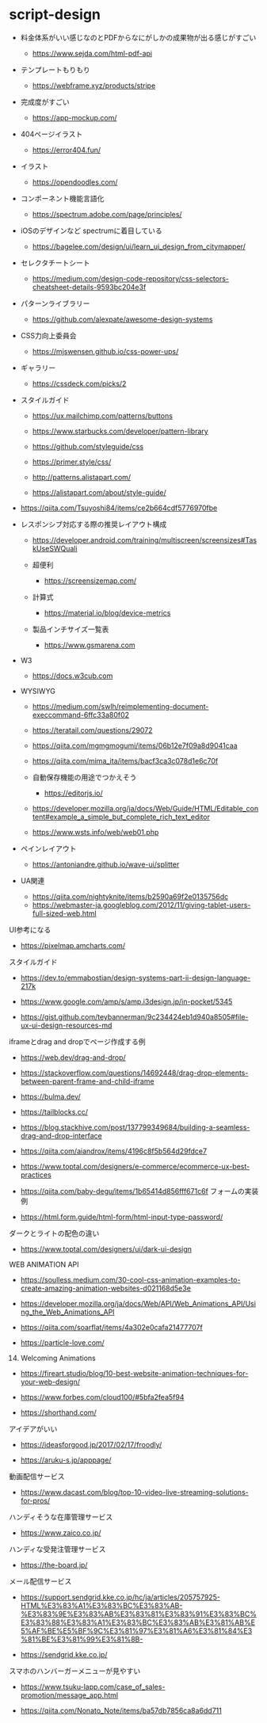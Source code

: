 # script-design

- 料金体系がいい感じなのとPDFからなにがしかの成果物が出る感じがすごい
  - https://www.sejda.com/html-pdf-api

- テンプレートもりもり
  - https://webframe.xyz/products/stripe

- 完成度がすごい
  - https://app-mockup.com/

- 404ページイラスト
  - https://error404.fun/

- イラスト
  - https://opendoodles.com/

- コンポーネント機能言語化
  - https://spectrum.adobe.com/page/principles/

- iOSのデザインなど spectrumに着目している
  - https://bagelee.com/design/ui/learn_ui_design_from_citymapper/

- セレクタチートシート
  - https://medium.com/design-code-repository/css-selectors-cheatsheet-details-9593bc204e3f

- パターンライブラリー
  - https://github.com/alexpate/awesome-design-systems

- CSS力向上委員会
  - https://mjswensen.github.io/css-power-ups/

- ギャラリー
  - https://cssdeck.com/picks/2

- スタイルガイド
  - https://ux.mailchimp.com/patterns/buttons

  - https://www.starbucks.com/developer/pattern-library

  - https://github.com/styleguide/css

  - https://primer.style/css/

  - http://patterns.alistapart.com/

  - https://alistapart.com/about/style-guide/

- https://qiita.com/Tsuyoshi84/items/ce2b664cdf5776970fbe

- レスポンシブ対応する際の推奨レイアウト構成
  - https://developer.android.com/training/multiscreen/screensizes#TaskUseSWQuali

  - 超便利
    - https://screensizemap.com/

  - 計算式
    - https://material.io/blog/device-metrics
  
  - 製品インチサイズ一覧表
    - https://www.gsmarena.com


- W3
  - https://docs.w3cub.com

- WYSIWYG
  - https://medium.com/swlh/reimplementing-document-execcommand-6ffc33a80f02
  - https://teratail.com/questions/29072
  - https://qiita.com/mgmgmogumi/items/06b12e7f09a8d9041caa
  - https://qiita.com/mima_ita/items/bacf3ca3c078d1e6c70f
  - 自動保存機能の用途でつかえそう
    - https://editorjs.io/
  - https://developer.mozilla.org/ja/docs/Web/Guide/HTML/Editable_content#example_a_simple_but_complete_rich_text_editor

  - https://www.wsts.info/web/web01.php

- ペインレイアウト
  - https://antoniandre.github.io/wave-ui/splitter

- UA関連
  - https://qiita.com/nightyknite/items/b2590a69f2e0135756dc
  - https://webmaster-ja.googleblog.com/2012/11/giving-tablet-users-full-sized-web.html

UI参考になる
- https://pixelmap.amcharts.com/


スタイルガイド

- https://dev.to/emmabostian/design-systems-part-ii-design-language-217k

- https://www.google.com/amp/s/amp.i3design.jp/in-pocket/5345

- https://gist.github.com/teybannerman/9c234424eb1d940a8505#file-ux-ui-design-resources-md

iframeとdrag and dropでページ作成する例
- https://web.dev/drag-and-drop/
- https://stackoverflow.com/questions/14692448/drag-drop-elements-between-parent-frame-and-child-iframe
- https://bulma.dev/
- https://tailblocks.cc/
- https://blog.stackhive.com/post/137799349684/building-a-seamless-drag-and-drop-interface

- https://qiita.com/aiandrox/items/4196c8f5b564d29fdce7

- https://www.toptal.com/designers/e-commerce/ecommerce-ux-best-practices

- https://qiita.com/baby-degu/items/1b65414d856fff671c6f
フォームの実装例
- https://html.form.guide/html-form/html-input-type-password/


ダークとライトの配色の違い
- https://www.toptal.com/designers/ui/dark-ui-design

WEB ANIMATION API

- https://soulless.medium.com/30-cool-css-animation-examples-to-create-amazing-animation-websites-d021168d5e3e

- https://developer.mozilla.org/ja/docs/Web/API/Web_Animations_API/Using_the_Web_Animations_API

- https://qiita.com/soarflat/items/4a302e0cafa21477707f

- https://particle-love.com/

14. Welcoming Animations
- https://fireart.studio/blog/10-best-website-animation-techniques-for-your-web-design/

- https://www.forbes.com/cloud100/#5bfa2fea5f94

- https://shorthand.com/

アイデアがいい
- https://ideasforgood.jp/2017/02/17/froodly/


- https://aruku-s.jp/apppage/


動画配信サービス

- https://www.dacast.com/blog/top-10-video-live-streaming-solutions-for-pros/

ハンディそうな在庫管理サービス

- https://www.zaico.co.jp/

ハンディな受発注管理サービス

- https://the-board.jp/

メール配信サービス

- https://support.sendgrid.kke.co.jp/hc/ja/articles/205757925-HTML%E3%83%A1%E3%83%BC%E3%83%AB-%E3%83%9E%E3%83%AB%E3%83%81%E3%83%91%E3%83%BC%E3%83%88%E3%83%A1%E3%83%BC%E3%83%AB%E3%81%AB%E5%AF%BE%E5%BF%9C%E3%81%97%E3%81%A6%E3%81%84%E3%81%BE%E3%81%99%E3%81%8B-

- https://sendgrid.kke.co.jp/

スマホのハンバーガーメニューが見やすい

- https://www.tsuku-lapp.com/case_of_sales-promotion/message_app.html


- https://qiita.com/Nonato_Note/items/ba57db7856ca8a6dd711
